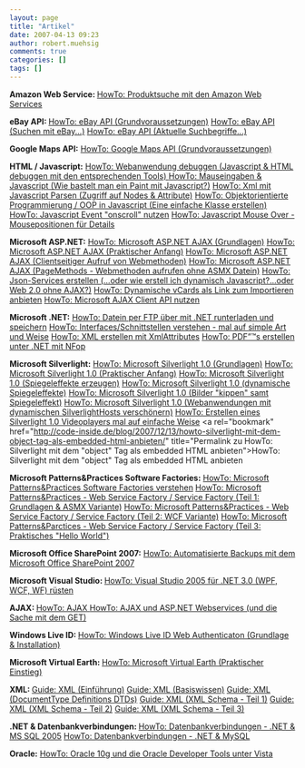 ```yaml
---
layout: page
title: "Artikel"
date: 2007-04-13 09:23
author: robert.muehsig
comments: true
categories: []
tags: []
---
```

<strong>Amazon Web Service:
</strong><a href="http://code-inside.de/blog/artikel/howto-produktsuche-mit-den-amazon-web-services/">HowTo: Produktsuche mit den Amazon Web Services </a>

<strong>eBay API:
</strong><a href="http://code-inside.de/blog/artikel/howto-ebay-api-grundvoraussetzungen/" title="HowTo: eBay API (Grundvoraussetzungen)">HowTo: eBay API (Grundvoraussetzungen)</a>
<a href="http://code-inside.de/blog/artikel/howto-ebay-api-suchen-mit-ebay/" title="HowTo: eBay API (Suchen mit eBay)">HowTo: eBay API (Suchen mit eBay...)</a>
<a href="http://code-inside.de/blog/artikel/howto-ebay-api-aktuelle-suchbegriffe/" title="HowTo: eBay API aktuelle Suchbegriffe">HowTo: eBay API (Aktuelle Suchbegriffe...)</a>

<strong>Google Maps API:</strong>
<a href="http://code-inside.de/blog/artikel/howto-google-maps-api-grundvoraussetzungen/" title="HowTo: Google Maps API (Grundvoraussetzung)">HowTo: Google Maps API (Grundvoraussetzungen)</a>

<strong>HTML / Javascript:</strong>
<a href="http://code-inside.de/blog/artikel/howto-webanwendung-debuggen-javascript-html-debuggen-mit-den-entsprechenden-tools/">HowTo: Webanwendung debuggen (Javascript &amp; HTML debuggen mit den entsprechenden Tools) </a>
<a rel="bookmark" href="http://code-inside.de/blog/2007/10/31/howto-mauseingaben-javascript-wie-bastelt-man-ein-paint-mit-javascript/" title="Permalink zu  HowTo: Mauseingaben &amp; Javascript (Wie bastelt man ein Paint mit Javascript?)">HowTo: Mauseingaben &amp; Javascript (Wie bastelt man ein Paint mit Javascript?)</a>
<a rel="bookmark" href="http://code-inside.de/blog/2007/11/13/howto-xml-mit-javascript-parsen-zugriff-auf-nodes-attribute/" title="Permalink zu  HowTo: Xml mit Javascript Parsen (Zugriff auf Nodes &amp; Attribute)">HowTo: Xml mit Javascript Parsen (Zugriff auf Nodes &amp; Attribute)</a>
<a rel="bookmark" href="http://code-inside.de/blog/2007/11/16/howto-objektorientierte-programmierung-oop-in-javascript-eine-einfache-klasse-erstellen/" title="Permalink zu  HowTo: Objektorientierte Programmierung / OOP in Javascript (Eine einfache Klasse erstellen)">HowTo: Objektorientierte Programmierung / OOP in Javascript (Eine einfache Klasse erstellen)</a>
<a rel="bookmark" href="http://code-inside.de/blog/2007/11/21/howto-javascript-event-onscroll-nutzen/" title="Permalink zu  HowTo: Javascript Event ">HowTo: Javascript Event "onscroll" nutzen</a>
<a rel="bookmark" href="http://code-inside.de/blog/2007/11/27/howto-javascript-mouse-over-mousepositionen-fr-details/" title="Permalink zu HowTo: Javascript Mouse Over - Mousepositionen für Details">HowTo: Javascript Mouse Over - Mousepositionen für Details</a>

<strong>Microsoft ASP.NET:</strong>
<a href="http://code-inside.de/blog/artikel/howto-microsoft-aspnet-ajax-grundlagen/" title="HowTo: Microsoft ASP.NET AJAX (Grundlagen)">HowTo: Microsoft ASP.NET AJAX (Grundlagen)</a>
<a href="http://code-inside.de/blog/artikel/howto-microsoft-aspnet-ajax-praktischer-anfang/" title="HowTo: Microsoft ASP.NET AJAX (Praktischer Anfang)">HowTo: Microsoft ASP.NET AJAX (Praktischer Anfang)</a>
<a href="http://code-inside.de/blog/artikel/howto-microsoft-aspnet-ajax-clientseitiger-aufruf-von-webmethoden/" title="HowTo: Microsoft ASP.NET AJAX (Clientseitiger Aufruf von Webmethoden)">HowTo: Microsoft ASP.NET AJAX (Clientseitiger Aufruf von Webmethoden)</a>
<a href="http://code-inside.de/blog/artikel/howto-microsoft-aspnet-ajax-pagemethods-webmethoden-aufrufen-ohne-asmx-datein/" title="HowTo: Microsoft ASP.NET AJAX (PageMethods - Webmethoden aufrufen ohne ASMX Datein)">HowTo: Microsoft ASP.NET AJAX (PageMethods - Webmethoden aufrufen ohne ASMX Datein)</a>
<a rel="bookmark" href="http://code-inside.de/blog/2007/11/29/howto-json-services-erstellen-oder-wie-erstell-ich-dynamisch-javascriptoder-web-20-ohne-ajax/" title="Permalink zu HowTo: Json-Services erstellen (...oder wie erstell ich dynamisch Javascript?...oder Web 2.0 ohne AJAX?)">HowTo: Json-Services erstellen (...oder wie erstell ich dynamisch Javascript?...oder Web 2.0 ohne AJAX?)</a>
<a rel="bookmark" href="http://code-inside.de/blog/2007/12/04/howto-dynamische-vcards-als-link-zum-importieren-anbieten/" title="Permalink zu HowTo: Dynamische vCards als Link zum Importieren anbieten">HowTo: Dynamische vCards als Link zum Importieren anbieten</a>
<a rel="bookmark" href="http://code-inside.de/blog/2007/12/23/howto-microsoft-ajax-client-api-nutzen/" title="Permalink zu HowTo: Microsoft AJAX Client API nutzen">HowTo: Microsoft AJAX Client API nutzen</a>

<strong>Microsoft .NET:</strong>
<a href="http://code-inside.de/blog/2007/10/29/howto-datein-per-ftp-mit-net-runterladen-und-speichern/">HowTo: Datein per FTP über mit .NET runterladen und speichern</a>
<a rel="bookmark" href="http://code-inside.de/blog/2007/11/28/howto-interfacesschnittstellen-verstehen-mal-auf-simple-art-und-weise/" title="Permalink zu HowTo: Interfaces/Schnittstellen verstehen - mal auf simple Art und Weise">HowTo: Interfaces/Schnittstellen verstehen - mal auf simple Art und Weise</a>
<a href="http://code-inside.de/blog/2007/12/03/howto-xml-erstellen-mit-xmlattributes/">HowTo: XML erstellen mit XmlAttributes</a>
<a href="http://code-inside.de/blog/2007/12/06/howto-pdfs-erstellen-unter-net-mit-nfop/">HowTo: PDF”™s erstellen unter .NET mit NFop</a>

<strong>Microsoft Silverlight:</strong>
<a href="http://code-inside.de/blog/artikel/howto-microsoft-silverlight-10-grundlagen/" title="Code-Inside: HowTo: Microsoft Silverlight 1.0 (Grundlagen)">HowTo: Microsoft Silverlight 1.0 (Grundlagen)</a>
<a href="http://code-inside.de/blog/artikel/howto-microsoft-silverlight-10-praktischer-anfang/" title="Code-Inside: HowTo: Microsoft Silverlight 1.0 (Praktischer Anfang)">HowTo: Microsoft Silverlight 1.0 (Praktischer Anfang)</a>
<a href="http://code-inside.de/blog/artikel/howto-microsoft-silverlight-10-spiegeleffekte-erzeugen/">HowTo: Microsoft Silverlight 1.0 (Spiegeleffekte erzeugen)</a>
<a href="http://code-inside.de/blog/artikel/howto-microsoft-silverlight-10-dynamische-spiegeleffekte/">HowTo: Microsoft Silverlight 1.0 (dynamische Spiegeleffekte)</a>
<a href="http://code-inside.de/blog/artikel/howto-microsoft-silverlight-10-bilder-kippen-samt-spiegeleffekte/">HowTo: Microsoft Silverlight 1.0 (Bilder "kippen" samt Spiegeleffekt)</a>
<a rel="bookmark" href="http://code-inside.de/blog/2007/11/07/howto-microsoft-silverlight-10-webanwendungen-mit-dynamischen-silverlighthosts-verschnern/" title="Permalink zu  HowTo: Microsoft Silverlight 1.0 (Webanwendungen mit dynamischen SilverlightHosts verschönern)">HowTo: Microsoft Silverlight 1.0 (Webanwendungen mit dynamischen SilverlightHosts verschönern)</a>
<a rel="bookmark" href="http://code-inside.de/blog/2007/12/12/howto-erstellen-eines-silverlight-10-videoplayers-mal-auf-einfache-weise/" title="Permalink zu HowTo: Erstellen eines Silverlight 1.0 Videoplayers mal auf einfache Weise">HowTo: Erstellen eines Silverlight 1.0 Videoplayers mal auf einfache Weise</a>
<a rel="bookmark" href="http://code-inside.de/blog/2007/12/13/howto-silverlight-mit-dem-object-tag-als-embedded-html-anbieten/" title="Permalink zu HowTo: Silverlight mit dem "object" Tag als embedded HTML anbieten">HowTo: Silverlight mit dem "object" Tag als embedded HTML anbieten</a>

<strong>Microsoft Patterns&amp;Practices Software Factories:</strong>
<a href="http://code-inside.de/blog/artikel/howto-microsoft-patterns-practices-software-factories-verstehen/">HowTo: Microsoft Patterns&amp;Practices Software Factories verstehen</a>
<a href="http://code-inside.de/blog/artikel/howto-microsoft-pp-web-service-factory-service-factory-teil-1-grundlagen-asmx-variante/">HowTo: Microsoft Patterns&amp;Practices - Web Service Factory / Service Factory (Teil 1: Grundlagen &amp; ASMX Variante)</a>
<a href="http://code-inside.de/blog/artikel/howto-microsoft-pp-web-service-factory-service-factory-teil-2-wcf-variante/">HowTo: Microsoft Patterns&amp;Practices - Web Service Factory / Service Factory (Teil 2: WCF Variante)</a>
<a href="http://code-inside.de/blog/artikel/howto-microsoft-pp-web-service-factory-service-factory-teil-3-praktisches-hello-world/">HowTo: Microsoft Patterns&amp;Parctices - Web Service Factory / Service Factory (Teil 3: Praktisches "Hello World")</a>

<strong>Microsoft Office SharePoint 2007:</strong>
<a href="http://code-inside.de/blog/artikel/howto-automatisierte-backups-mit-dem-microsoft-office-sharepoint-2007" title="HowTo: Automatisierte Backups mit dem Microsoft Office SharePoint 2007">HowTo: Automatisierte Backups mit dem Microsoft Office SharePoint 2007</a>

<strong>Microsoft Visual Studio:
</strong><a href="http://code-inside.de/blog/2007/10/30/howto-visual-studio-2005-fr-net-30-wpf-wcf-wf-rsten/">HowTo: Visual Studio 2005 für .NET 3.0 (WPF, WCF, WF) rüsten</a>

<strong>AJAX:
</strong><a href="http://code-inside.de/blog/artikel/howto-ajax/" title="Code-Inside: HowTo: AJAX">HowTo: AJAX </a>
<a href="http://code-inside.de/blog/artikel/howto-ajax-und-aspnet-webservices/" title="HowTo: AJAX und ASP.NET Webservices">HowTo: AJAX und ASP.NET Webservices (und die Sache mit dem GET)</a>

<strong>Windows Live ID:
</strong><a href="http://code-inside.de/blog/artikel/howto-windows-live-id-web-authentication-grundlagen-installation" title="HowTo: Windows Live ID Web Authentication (Grundlage &amp; Installation)">HowTo: Windows Live ID Web Authenticaton (Grundlage &amp; Installation)</a>

<strong>Microsoft Virtual Earth:
</strong><a href="http://code-inside.de/blog/artikel/howto-microsoft-virtual-earth-praktischer-einstieg/">HowTo: Microsoft Virtual Earth (Praktischer Einstieg)</a>

<strong>XML:
</strong><a href="http://code-inside.de/blog/artikel/guide-xml-einfuehrung/">Guide: XML (Einführung)</a>
<a href="http://code-inside.de/blog/artikel/guide-xml-basiswissen/">Guide: XML (Basiswissen)</a>
<a href="http://code-inside.de/blog/artikel/guide-xml-documenttype-definitions-dtds/" title="Guide: XML DocumentType Definitons">Guide: XML (DocumentType Definitions DTDs)</a>
<a href="http://code-inside.de/blog/artikel/guide-xml-xml-schema-xsd-teil-1/" title="Code-Inside: Guide XML XSD 1">Guide: XML (XML Schema - Teil 1)</a>
<a href="http://code-inside.de/blog/artikel/guide-xml-xml-schema-xsd-teil-2/" title="Code-Inside: Guide XML XSD 2">Guide: XML (XML Schema - Teil 2)</a>
<a href="http://code-inside.de/blog/artikel/guide-xml-xml-schema-xsd-teil-3/" title="Code-Inside: Guide XML XSD 3">Guide: XML (XML Schema - Teil 3)</a>

<strong>.NET &amp; Datenbankverbindungen:
</strong><a rel="bookmark" href="http://code-inside.de/blog/2007/11/21/howto-datenbankverbindungen-net-ms-sql-2005/" title="Permalink zu  HowTo: Datenbankverbindungen - .NET &amp; MS SQL 2005">HowTo: Datenbankverbindungen - .NET &amp; MS SQL 2005</a>
<a rel="bookmark" href="http://code-inside.de/blog/2007/11/27/howto-datenbankverbindungen-net-mysql/" title="Permalink zu HowTo: Datenbankverbindungen - .NET &amp; MySQL">HowTo: Datenbankverbindungen - .NET &amp; MySQL</a>

<strong>Oracle:</strong>
<a href="http://code-inside.de/blog/artikel/howto-windows-vista-oracle-und-die-odt-net/">HowTo: Oracle 10g und die Oracle Developer Tools unter Vista </a>
